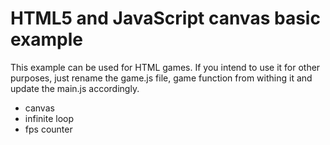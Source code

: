 # HTML5 and JavaScript canvas basic example

This example can be used for HTML games. If you intend to use it for other purposes, just rename the game.js file, game function from withing it and update the main.js accordingly.

- canvas
- infinite loop
- fps counter
